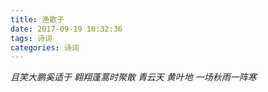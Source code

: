 ```yaml
---
title: 渔歌子
date: 2017-09-19 10:32:36
tags: 诗词
categories: 诗词
---
```


*且笑大鹏奚适于* 
*翱翔蓬蒿时聚散* 
*青云天* 
*黄叶地* 
*一场秋雨一阵寒*

